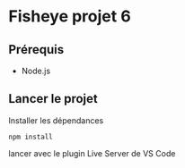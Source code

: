# Fisheye projet 6

## Prérequis
- Node.js

## Lancer le projet 

Installer les dépendances

```
npm install
```
lancer avec le plugin Live Server de VS Code